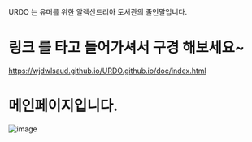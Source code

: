 URDO 는 유머를 위한 알렉산드리아 도서관의 줄인말입니다.

# 링크 를 타고 들어가셔서 구경 해보세요~
https://wjdwlsaud.github.io/URDO.github.io/doc/index.html


# 메인페이지입니다.
![image](https://user-images.githubusercontent.com/103105102/180112627-d4b1719f-aa26-42ef-83e7-1e3653ccde94.png)




